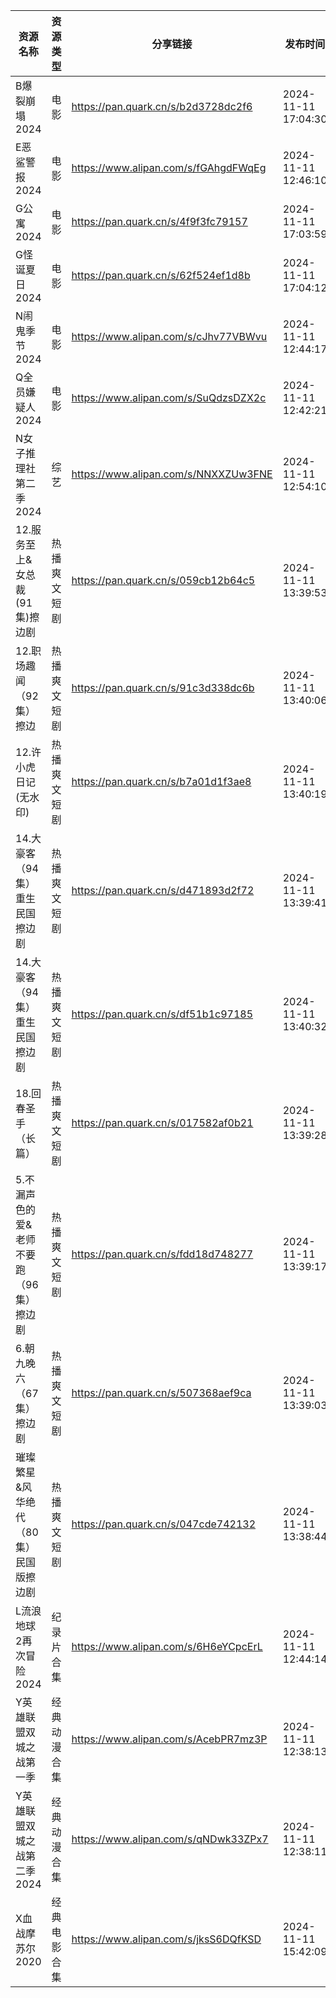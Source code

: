 | 资源名称                   | 资源类型   | 分享链接                                 | 发布时间                |
| ---------------------- | ------ | ------------------------------------ | ------------------- |
| B爆裂崩塌2024              | 电影     | https://pan.quark.cn/s/b2d3728dc2f6  | 2024-11-11 17:04:30 |
| E恶鲨警报2024              | 电影     | https://www.alipan.com/s/fGAhgdFWqEg | 2024-11-11 12:46:10 |
| G公寓2024                | 电影     | https://pan.quark.cn/s/4f9f3fc79157  | 2024-11-11 17:03:59 |
| G怪诞夏日2024              | 电影     | https://pan.quark.cn/s/62f524ef1d8b  | 2024-11-11 17:04:12 |
| N闹鬼季节2024              | 电影     | https://www.alipan.com/s/cJhv77VBWvu | 2024-11-11 12:44:17 |
| Q全员嫌疑人2024             | 电影     | https://www.alipan.com/s/SuQdzsDZX2c | 2024-11-11 12:42:21 |
| N女子推理社第二季2024          | 综艺     | https://www.alipan.com/s/NNXXZUw3FNE | 2024-11-11 12:54:10 |
| 12.服务至上&女总裁(91集)擦边剧    | 热播爽文短剧 | https://pan.quark.cn/s/059cb12b64c5  | 2024-11-11 13:39:53 |
| 12.职场趣闻（92集）擦边         | 热播爽文短剧 | https://pan.quark.cn/s/91c3d338dc6b  | 2024-11-11 13:40:06 |
| 12.许小虎日记(无水印)          | 热播爽文短剧 | https://pan.quark.cn/s/b7a01d1f3ae8  | 2024-11-11 13:40:19 |
| 14.大豪客（94集）重生民国擦边剧     | 热播爽文短剧 | https://pan.quark.cn/s/d471893d2f72  | 2024-11-11 13:39:41 |
| 14.大豪客（94集）重生民国擦边剧     | 热播爽文短剧 | https://pan.quark.cn/s/df51b1c97185  | 2024-11-11 13:40:32 |
| 18.回春圣手（长篇）            | 热播爽文短剧 | https://pan.quark.cn/s/017582af0b21  | 2024-11-11 13:39:28 |
| 5.不漏声色的爱&老师不要跑（96集）擦边剧 | 热播爽文短剧 | https://pan.quark.cn/s/fdd18d748277  | 2024-11-11 13:39:17 |
| 6.朝九晚六（67集）擦边剧         | 热播爽文短剧 | https://pan.quark.cn/s/507368aef9ca  | 2024-11-11 13:39:03 |
| 璀璨繁星&风华绝代（80集）民国版擦边剧   | 热播爽文短剧 | https://pan.quark.cn/s/047cde742132  | 2024-11-11 13:38:44 |
| L流浪地球2再次冒险2024         | 纪录片合集  | https://www.alipan.com/s/6H6eYCpcErL | 2024-11-11 12:44:14 |
| Y英雄联盟双城之战第一季           | 经典动漫合集 | https://www.alipan.com/s/AcebPR7mz3P | 2024-11-11 12:38:13 |
| Y英雄联盟双城之战第二季2024       | 经典动漫合集 | https://www.alipan.com/s/qNDwk33ZPx7 | 2024-11-11 12:38:11 |
| X血战摩苏尔2020             | 经典电影合集 | https://www.alipan.com/s/jksS6DQfKSD | 2024-11-11 15:42:09 |
